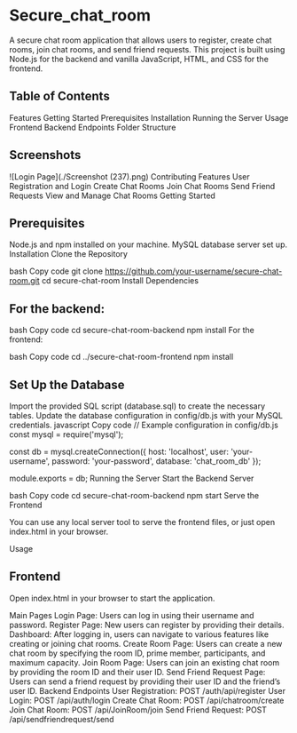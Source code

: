# Secure_chat_room
A secure chat room application that allows users to register, create chat rooms, join chat rooms, and send friend requests. This project is built using Node.js for the backend and vanilla JavaScript, HTML, and CSS for the frontend.

## Table of Contents
Features
Getting Started
Prerequisites
Installation
Running the Server
Usage
Frontend
Backend Endpoints
Folder Structure
## Screenshots
![Login Page](./Screenshot (237).png) 
Contributing
Features
User Registration and Login
Create Chat Rooms
Join Chat Rooms
Send Friend Requests
View and Manage Chat Rooms
Getting Started
## Prerequisites
Node.js and npm installed on your machine.
MySQL database server set up.
Installation
Clone the Repository

bash
Copy code
git clone https://github.com/your-username/secure-chat-room.git
cd secure-chat-room
Install Dependencies

## For the backend:

bash
Copy code
cd secure-chat-room-backend
npm install
For the frontend:

bash
Copy code
cd ../secure-chat-room-frontend
npm install
## Set Up the Database

Import the provided SQL script (database.sql) to create the necessary tables.
Update the database configuration in config/db.js with your MySQL credentials.
javascript
Copy code
// Example configuration in config/db.js
const mysql = require('mysql');

const db = mysql.createConnection({
    host: 'localhost',
    user: 'your-username',
    password: 'your-password',
    database: 'chat_room_db'
});

module.exports = db;
Running the Server
Start the Backend Server

bash
Copy code
cd secure-chat-room-backend
npm start
Serve the Frontend

You can use any local server tool to serve the frontend files, or just open index.html in your browser.

Usage
## Frontend
Open index.html in your browser to start the application.

Main Pages
Login Page: Users can log in using their username and password.
Register Page: New users can register by providing their details.
Dashboard: After logging in, users can navigate to various features like creating or joining chat rooms.
Create Room Page: Users can create a new chat room by specifying the room ID, prime member, participants, and maximum capacity.
Join Room Page: Users can join an existing chat room by providing the room ID and their user ID.
Send Friend Request Page: Users can send a friend request by providing their user ID and the friend’s user ID.
Backend Endpoints
User Registration: POST /auth/api/register
User Login: POST /api/auth/login
Create Chat Room: POST /api/chatroom/create
Join Chat Room: POST /api/JoinRoom/join
Send Friend Request: POST /api/sendfriendrequest/send
